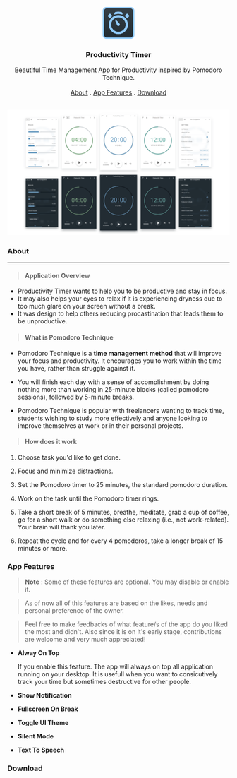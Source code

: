 <p align="center">
  <a href="#">
    <img src="./src/assets/github/logo.svg" alt="Productivity Timer logo" width="72" height="72">
  </a>
</p>

<h3 align="center">Productivity Timer</h3>

<p align="center">
  Beautiful Time Management App for Productivity inspired by Pomodoro Technique.
   <br>
  <br>
  <a href="#about">About</a>
  .
  <a href="#app-features">App Features</a>
  .
  <a href="#download">Download</a>
  <br>
  <br>
</p>

![Application Preview](src/assets/github/app-preview.png)

### About

---

> #### Application Overview

- Productivity Timer wants to help you to be productive and stay in focus.
- It may also helps your eyes to relax if it is experiencing dryness due to too much glare on your screen without a break.
- It was design to help others reducing procastination that leads them to be unproductive.

> #### What is Pomodoro Technique

- Pomodoro Technique is a **time management method** that will improve your focus and productivity. It encourages you to work within the time you have, rather than struggle against it.

- You will finish each day with a sense of accomplishment by doing nothing more than working in 25-minute blocks (called pomodoro sessions), followed by 5-minute breaks.

- Pomodoro Technique is popular with freelancers wanting to track time, students wishing to study more effectively and anyone looking to improve themselves at work or in their personal projects.

> #### How does it work

1. Choose task you'd like to get done.

2. Focus and minimize distractions.

3. Set the Pomodoro timer to 25 minutes, the standard pomodoro duration.

4. Work on the task until the Pomodoro timer rings.

5. Take a short break of 5 minutes, breathe, meditate, grab a cup of coffee, go for a short walk or do something else relaxing (i.e., not work-related). Your brain will thank you later.

6. Repeat the cycle and for every 4 pomodoros, take a longer break of 15 minutes or more.

### App Features

> **Note** : Some of these features are optional. You may disable or enable it.

> As of now all of this features are based on the likes, needs and personal preference of the owner.

> Feel free to make feedbacks of what feature/s of the app do you liked the most and didn't. Also since it is on it's early stage, contributions are welcome and very much appreciated!

- **Alway On Top**

  If you enable this feature. The app will always on top all application running on your desktop. It is usefull when you want to consicutively track your time but sometimes destructive for other people.

- **Show Notification**
- **Fullscreen On Break**
- **Toggle UI Theme**
- **Silent Mode**
- **Text To Speech**

### Download
